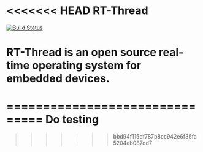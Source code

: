 <<<<<<< HEAD
RT-Thread
=========

[![Build Status](https://travis-ci.org/RT-Thread/rt-thread.png)](https://travis-ci.org/RT-Thread/rt-thread)

RT-Thread is an open source real-time operating system for embedded devices.
=======
===============================
Do testing
===============================
>>>>>>> bbd94f115df787b8cc942e6f35fa5204eb087dd7
